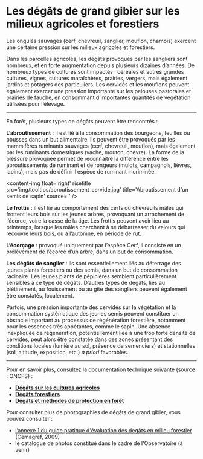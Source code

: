 # Les dégâts de grand gibier sur les milieux agricoles et forestiers

Les ongulés sauvages (cerf, chevreuil, sanglier, mouflon, chamois) exercent une certaine pression sur les milieux agricoles et forestiers.

Dans les parcelles agricoles, les dégâts provoqués par les sangliers sont nombreux, et en forte augmentation depuis plusieurs dizaines d’années. De nombreux types de cultures sont impactés : céréales et autres grandes cultures, vignes, cultures maraîchères, prairies, vergers, mais également jardins et potagers des particuliers. Les cervidés et les mouflons peuvent également exercer une pression importante sur les pelouses pastorales et prairies de fauche, en consommant d’importantes quantités de végétation utilisées pour l’élevage.

<hr>

En forêt, plusieurs types de dégâts peuvent être rencontrés :

**L’abroutissement** : il est lié à la consommation des bourgeons, feuilles ou pousses dans un but alimentaire. Ils peuvent être provoqués par les mammifères ruminants sauvages (cerf, chevreuil, mouflon), mais également par les ruminants domestiques (vache, mouton, chèvre). La forme de la blessure provoquée permet de reconnaître la différence entre les abroutissements de ruminant et de rongeurs (mulots, campagnols, lièvres, lapins), mais pas de définir l’espèce de ruminant incriminée.

<content-img float='right' risetitle
src='img/tooltips/abroutissement_cervide.jpg'
title='Abroutissement d'un semis de sapin'
source=''
/>

**Le frottis** : il est lié au comportement des cerfs ou chevreuils mâles qui frottent leurs bois sur les jeunes arbres, provoquant un arrachement de l’écorce, voire la casse de la tige. Les frottis peuvent avoir lieu au printemps, lorsque les mâles cherchent à se débarrasser du velours qui recouvre leurs bois,  ou à l’automne, en période de rut.

<content-img float='right' risetitle
src='img/tooltips/frottis.jpg'
title='Frottis sur jeune douglas'
source=''
/>

**L’écorçage** : provoqué uniquement par l’espèce Cerf, il consiste en un prélèvement de l’écorce d’un arbre, dans un but de consommation.

<content-img float='right' risetitle
src='img/tooltips/ecorcage.jpg'
title='Écorçage récent sur un épicéa'
source=''
/>

**Les dégâts de sanglier** : ils sont essentiellement liés au déterrage des jeunes plants forestiers ou des semis, dans un but de consommation racinaire. Les jeunes plants de pépinières semblent particulièrement sensibles à ce type de dégâts. D’autres types de dégâts, liés au piétinement, au fouissement ou au gîte des sangliers peuvent également être constatés, localement.

Parfois, une pression importante des cervidés sur la végétation et la consommation systématique des jeunes semis peuvent constituer un obstacle important au processus de régénération forestière, notamment pour les essences très appétantes, comme le sapin. Une absence inexpliquée de régénération, potentiellement liée à une trop forte densité de cervidés, peut alors être constatée dans des zones présentant des conditions locales (lumière au sol, présence de semenciers) et stationnelles (sol, altitude, exposition, etc.) <i>a priori</i> favorables.

<div style="clear:both"></div>

<hr>

Pour en savoir plus, consultez la documentation technique suivante (source : ONCFS) :


* **<a href="http://www.oncfs.gouv.fr/IMG/file/mammiferes/ongules/ongules_sauvages/Degats%20agricole_reconnaissance.pdf" target="#blank">Dégâts sur les cultures agricoles</a>**
* **<a href="http://www.oncfs.gouv.fr/IMG/file/mammiferes/ongules/ongules_sauvages/fiche80_degats_forestiers_grand_gibier.pdf" target="#blank">Dégâts forestiers</a>**
* **<a href="http://www.oncfs.gouv.fr/IMG/file/mammiferes/ongules/ongules_sauvages/d%C3%A9g%C3%A2ts%20et%20protections.pdf" target="#blank">Dégâts et méthodes de protection en forêt</a>**



Pour consulter plus de photographies de dégâts de grand gibier, vous pouvez consulter :

* <a href="{{ url_for('static', filename='documents/extrait_CEMAGREF.pdf') }}" target="#blank"> l’annexe 1 du guide pratique d'évaluation des dégâts en milieu forestier</a> (Cemagref, 2009)
* le catalogue de photos constitué dans le cadre de l'Observatoire (à venir)


